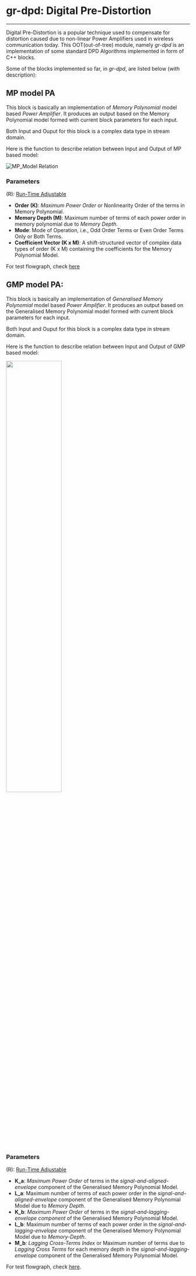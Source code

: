 # gr-dpd: Digital Pre-Distortion
--------------------------------------

Digital Pre-Distortion is a popular technique used to compensate for distortion caused due to non-linear Power Amplifiers used in wireless communication today. This OOT(out-of-tree) module, namely *gr-dpd* is an implementation of some standard DPD Algorithms implemented in form of C++ blocks.

Some of the blocks implemented so far, in *gr-dpd*, are listed below (with description):

## MP model PA
   This block is basically an implementation of *Memory Polynomial* model based *Power Amplifier*. It produces an output based on the Memory Polynomial model formed with current block parameters for each input.
   
   Both Input and Ouput for this block is a complex data type in stream domain.
   
   Here is the function to describe relation between Input and Output of MP based model:
	
   ![MP_Model Relation](https://github.com/gnuradio/gr-dpd/blob/master/raw/MP_Model.jpg)<br>

### Parameters
(R): [Run-Time Adjustable](https://wiki.gnuradio.org/index.php/Guided_Tutorial_GRC#Variable_Controls)
    
   * **Order (K)**: *Maximum Power Order* or Nonlinearity Order of the terms in Memory Polynomial. 
   * **Memory Depth (M)**: Maximum number of terms of each power order in memory polynomial due to *Memory Depth*.
   * **Mode**: Mode of Operation, i.e., Odd Order Terms or Even Order Terms Only or Both Terms.
   * **Coefficient Vector (K x M)**: A shift-structured vector of complex data types of order (K x M) containing the coefficients for the Memory Polynomial Model. 

   For test flowgraph, check [here](https://github.com/gnuradio/gr-dpd/tree/master/examples#mp_pa_test-flowgraph)

## GMP model PA:
   This block is basically an implementation of *Generalised Memory Polynomial* model based *Power Amplifier*. It produces an output based on the Generalised Memory Polynomial model formed with current block parameters for each input.
   
   Both Input and Ouput for this block is a complex data type in stream domain.
   
   Here is the function to describe relation between Input and Output of GMP based model:

   <img src="https://github.com/gnuradio/gr-dpd/blob/master/raw/GMP_Model.jpg" height="55%" width="55%" /><br>

### Parameters
(R): [Run-Time Adjustable](https://wiki.gnuradio.org/index.php/Guided_Tutorial_GRC#Variable_Controls)

   * **K_a**: *Maximum Power Order* of terms in the *signal-and-aligned-envelope* component of the Generalised Memory Polynomial Model.
   * **L_a**: Maximum number of terms of each power order in the *signal-and-aligned-envelope* component of the Generalised Memory Polynomial Model due to *Memory Depth*.
   * **K_b**: *Maximum Power Order* of terms in the *signal-and-lagging-envelope component* of the Generalised Memory Polynomial Model.
   * **L_b**: Maximum number of terms of each power order in the *signal-and-lagging-envelope* component of the Generalised Memory Polynomial Model due to *Memory-Depth*.
   * **M_b**: *Lagging Cross-Terms Index* or Maximum number of terms due to *Lagging Cross Terms* for each memory depth in the *signal-and-lagging-envelope* component of the Generalised Memory Polynomial Model.

   For test flowgraph, check [here](https://github.com/gnuradio/gr-dpd/tree/master/examples#gmp_pa_test-flowgraph).
